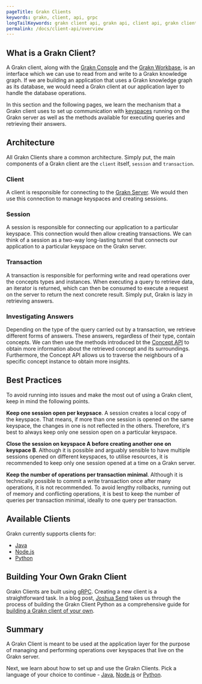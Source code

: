 ```yaml
---
pageTitle: Grakn Clients
keywords: grakn, client, api, grpc
longTailKeywords: grakn client api, grakn api, client api, grakn client architecture, grakn session, grakn transaction
permalink: /docs/client-api/overview
---
```


## What is a Grakn Client?
A Grakn client, along with the [Grakn Console](/docs/running-grakn/console) and the [Grakn Workbase](/docs/workbase/overview), is an interface which we can use to read from and write to a Grakn knowledge graph. If we are building an application that uses a Grakn knowledge graph as its database, we would need a Grakn client at our application layer to handle the database operations.

In this section and the following pages, we learn the mechanism that a Grakn client uses to set up communication with [keyspaces](/docs/management/keyspace) running on the Grakn server as well as the methods available for executing queries and retrieving their answers.

## Architecture
All Grakn Clients share a common architecture. Simply put, the main components of a Grakn client are the `client` itself, `session` and `transaction`.

### Client
A client is responsible for connecting to the [Grakn Server](/docs/running-grakn/install-and-run#start-the-grakn-server). We would then use this connection to manage keyspaces and creating sessions.

### Session
A session is responsible for connecting our application to a particular keyspace. This connection would then allow creating transactions. We can think of a session as a two-way long-lasting tunnel that connects our application to a particular keyspace on the Grakn server.

### Transaction
A transaction is responsible for performing write and read operations over the concepts types and instances. When executing a query to retrieve data, an iterator is returned, which can then be consumed to execute a request on the server to return the next concrete result. Simply put, Grakn is lazy in retrieving answers.

### Investigating Answers
Depending on the type of the query carried out by a transaction, we retrieve different forms of answers. These answers, regardless of their type, contain concepts. We can then use the methods introduced bt the [Concept API](/docs/concept-api/overview) to obtain more information about the retrieved concept and its surroundings. Furthermore, the Concept API allows us to traverse the neighbours of a specific concept instance to obtain more insights.

## Best Practices
To avoid running into issues and make the most out of using a Grakn client, keep in mind the following points.

**Keep one session open per keypsace**. A session creates a local copy of the keyspace. That means, if more than one session is opened on the same keyspace, the changes in one is not reflected in the others. Therefore, it's best to always keep only one session open on a particular keyspace.

**Close the session on keyspace A before creating another one on keyspace B**. Although it is possible and arguably sensible to have multiple sessions opened on different keyspaces, to utilise resources, it is recommended to keep only one session opened at a time on a Grakn server.

**Keep the number of operations per transaction minimal**. Although it is technically possible to commit a write transaction once after many operations, it is not recommended. To avoid lengthy rollbacks, running out of memory and conflicting operations, it is best to keep the number of queries per transaction minimal, ideally to one query per transaction.

## Available Clients
Grakn currently supports clients for:
- [Java](/docs/client-api/java)
- [Node.js](/docs/client-api/nodejs)
- [Python](/docs/client-api/python)

## Building Your Own Grakn Client
Grakn Clients are built using [gRPC](https://grpc.io/). Creating a new client is a straightforward task. In a blog post, [Joshua Send](https://blog.grakn.ai/@joshuasend) takes us through the process of building the Grakn Client Python as a comprehensive guide for [building a Grakn client of your own](https://blog.grakn.ai/grakn-python-driver-how-to-roll-your-own-b010bbd73023).

## Summary
A Grakn Client is meant to be used at the application layer for the purpose of managing and performing operations over keyspaces that live on the Grakn server.

Next, we learn about how to set up and use the Grakn Clients. Pick a language of your choice to continue - [Java](/docs/client-api/java), [Node.js](/docs/client-api/nodejs) or [Python](/docs/client-api/python).